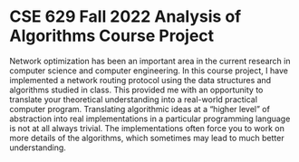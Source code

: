 # CSE 629 Fall 2022 Analysis of Algorithms Course Project
Network optimization has been an important area in the current research in computer science and computer engineering. 
In this course project, I have implemented a network routing protocol using the data structures and algorithms studied in class. 
This provided me with an opportunity to translate your theoretical understanding into a real-world practical computer program. 
Translating algorithmic ideas at a “higher level” of abstraction into real implementations in a particular programming language is not at all always trivial. 
The implementations often force you to work on more details of the algorithms, which sometimes may lead to much better understanding.

